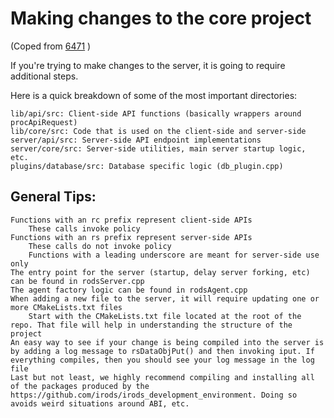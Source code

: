 # Making changes to the core project

(Coped from [6471](https://github.com/irods/irods/issues/6471) )

If you're trying to make changes to the server, it is going to require additional steps.

Here is a quick breakdown of some of the most important directories:

    lib/api/src: Client-side API functions (basically wrappers around procApiRequest)
    lib/core/src: Code that is used on the client-side and server-side
    server/api/src: Server-side API endpoint implementations
    server/core/src: Server-side utilities, main server startup logic, etc.
    plugins/database/src: Database specific logic (db_plugin.cpp)

## General Tips:

    Functions with an rc prefix represent client-side APIs
        These calls invoke policy
    Functions with an rs prefix represent server-side APIs
        These calls do not invoke policy
        Functions with a leading underscore are meant for server-side use only
    The entry point for the server (startup, delay server forking, etc) can be found in rodsServer.cpp
    The agent factory logic can be found in rodsAgent.cpp
    When adding a new file to the server, it will require updating one or more CMakeLists.txt files
        Start with the CMakeLists.txt file located at the root of the repo. That file will help in understanding the structure of the project
    An easy way to see if your change is being compiled into the server is by adding a log message to rsDataObjPut() and then invoking iput. If everything compiles, then you should see your log message in the log file
    Last but not least, we highly recommend compiling and installing all of the packages produced by the https://github.com/irods/irods_development_environment. Doing so avoids weird situations around ABI, etc.
